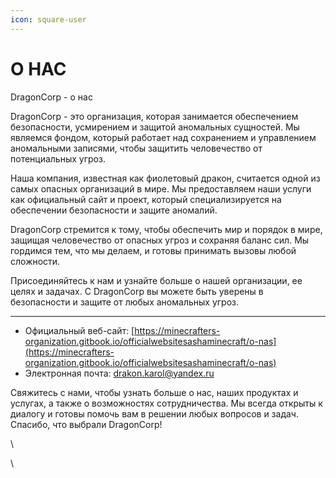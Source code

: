 ```yaml
---
icon: square-user
---
```


# О НАС

DragonCorp - о нас

DragonCorp - это организация, которая занимается обеспечением безопасности, усмирением и защитой аномальных сущностей. Мы являемся фондом, который работает над сохранением и управлением аномальными записями, чтобы защитить человечество от потенциальных угроз.

Наша компания, известная как фиолетовый дракон, считается одной из самых опасных организаций в мире. Мы предоставляем наши услуги как официальный сайт и проект, который специализируется на обеспечении безопасности и защите аномалий.

DragonCorp стремится к тому, чтобы обеспечить мир и порядок в мире, защищая человечество от опасных угроз и сохраняя баланс сил. Мы гордимся тем, что мы делаем, и готовы принимать вызовы любой сложности.

Присоединяйтесь к нам и узнайте больше о нашей организации, ее целях и задачах. С DragonCorp вы можете быть уверены в безопасности и защите от любых аномальных угроз.

***

* Официальный веб-сайт: [https://minecrafters-organization.gitbook.io/officialwebsitesashaminecraft/o-nas](https://minecrafters-organization.gitbook.io/officialwebsitesashaminecraft/o-nas)
* Электронная почта: drakon.karol@yandex.ru

Свяжитесь с нами, чтобы узнать больше о нас, наших продуктах и услугах, а также о возможностях сотрудничества. Мы всегда открыты к диалогу и готовы помочь вам в решении любых вопросов и задач. Спасибо, что выбрали DragonCorp!

\


\
